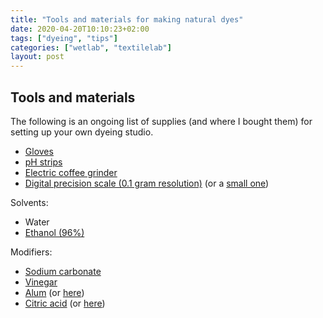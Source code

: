 ```yaml
---
title: "Tools and materials for making natural dyes"
date: 2020-04-20T10:10:23+02:00
tags: ["dyeing", "tips"]
categories: ["wetlab", "textilelab"]
layout: post
---
```



## Tools and materials
The following is an ongoing list of supplies (and where I bought them) for setting up your own dyeing studio. 

- [Gloves](https://www.bol.com/nl/p/handschoenen-wegwerp-wit-gepoederd-natural-latex-large-100-stuks-maat-l/9300000000477129/?bltgh=nuifuY-c2c05-Fu5Ng9LUQ.tTMWDMWag7FSFMEnpSVAAQ_0_10.15.ProductTitle)
- [pH strips](https://www.deonlinedrogist.nl/lucovitaal-zuur-base-ph-strips-p-70741.html)
- [Electric coffee grinder](https://www.bol.com/nl/p/adler-ad443-elektrische-koffiemolen/9200000036409969/?bltgh=sg0v9Btb8OTSxI50i-JOgw.igLBJu2aKYbECLCgQE9BWQ_0_35.36.ProductPage)
- [Digital precision scale (0.1 gram resolution)](https://www.bol.com/nl/p/professionele-digitale-mini-pocket-keuken-precisie-weegschaal-op-batterij-0-1-tot-2-kg-gram-nauwkeurig/9200000089441852/?bltgh=tkgw3o5LSRnnodpgJMtM-g.1_40.54.ProductTitle) (or a [small one](https://www.bol.com/nl/p/mini-precisi-keuken-weegschaal-0-01-tot-200-gram/9200000047194551/?bltgh=tkgw3o5LSRnnodpgJMtM-g.1_40.51.ProductTitle))

Solvents:
- Water
- [Ethanol (96%)](https://www.deonlinedrogist.nl/chempropack-alcohol-ketonatus-96-1000ml-p-62339.html)

Modifiers:
- [Sodium carbonate](https://www.ah.nl/producten/product/wi226741/tricel-zilver-soda?utm_medium=affiliate&utm_source=linkpizza-ph&utm_content=0&utm_campaign=)
- [Vinegar](https://www.ah.nl/producten/product/wi462643/ah-natuurazijn-wit)
- [Alum](https://www.deonlinedrogist.nl/chempropack-aluin-1000gr-p-62657.html) (or [here](https://www.hekserij.nl/shop/educatief/fotografie-en-doka/aluin-kaliumaluminiumsulfaat/))
- [Citric acid](https://www.bol.com/nl/p/citroenzuur-1kg/9200000128164656/?bltgh=lq7Nszxq0RnlXL1BuOJDPg.vvUG5eMBnWBCh-51sJNC-g_0_29.30.ProductTitle) (or [here](https://www.hekserij.nl/shop/cosmetica/cosmetica-poeders/citroenzuur-watervrij/))
